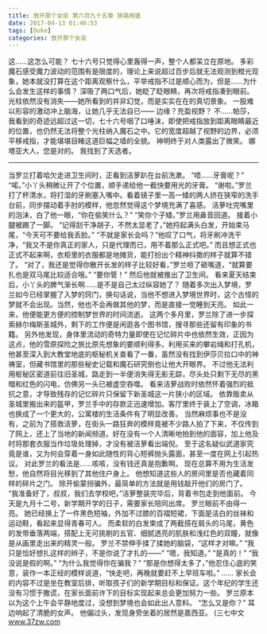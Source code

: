 ```yaml
---
title: 放开那个女巫 第六百九十五章 狭路相逢
date: 2017-04-13 01:46:53
tags: [Duke]
categories: 放开那个女巫
---
```


这……这怎么可能？
七十六号只觉得心里轰得一声，整个人都呆立在原地。
多彩魔石感受魔力波动的范围有是限度的，理论上来说超过百步后就无法观测到橙光现象，她本就没打算在这个距离观察什么，平举戒指不过是顺心而为，但是……为什么会发生这样的事情？
深吸了两口气后，她眨了眨眼睛，再次将戒指凑到眼前。
光柱依然没有消失——她所看到的并非幻觉，而是实实在在的真切景象。
一股难以形容的激动冲上脑海，让她几乎无法自已——
边缘？充盈视野？
不……帕莎，我看到的奇迹远超过这一切，七十六号咽了口唾沫，即使把戒指放到距离眼睛最近的位置，也仍然无法将整个光柱纳入魔石之中。它的宽度超越了视野的边界，必须平移戒指，才能堪堪目睹这道巨幅之墙的全貌。
神明终于对人类露出了微笑。
娜塔亚大人，您是对的。
我找到了天选者。
*******************
当罗兰打着哈欠走进卫生间时，正看到洁萝趴在台前洗漱。
“唔……牙膏呢？”
“喏。”小丫头稍微让开了个位置，顺手递给他一截快要用光的牙膏。
“谢啦。”罗兰打了杯清水，将打湿的牙刷塞入嘴中。看着镜子里一高一矮的两人挤在狭窄的洗手台前，同步摆动着手肘的模样，他忽然觉得这个梦境充满了喜感。
洁萝吐完嘴里的泡沫，白了他一眼，“你在偷笑什么？”
“笑你个子矮。”罗兰用鼻音回道。
接着小腿被踢了一脚。
“记得刮干净胡子，不然太显老了，”她捋起满头白发，开始束马尾，“今天可不要给我丢脸。”
“不就是家长会吗？”他叹了口气，将牙刷冲洗干净，“我又不是你真正的家人，只是代理而已，用不着那么正式吧。”
而且想正式也正式不起来啊，衣柜里的衣服都是地摊货，能打扮出个精神抖擞的样子就算不错了。
“对了，我还是觉得你散开长发的样子比较好看，”罗兰咂了砸嘴道，“就算要扎也是双马尾比较适合哦。”
“要你管！”
然后他就被推出了卫生间。
看来夏天结束后，小丫头的脾气渐长啊……是不是自己太过纵容她了？
随着多次出入梦境，罗兰如今已经掌握了入梦的窍门，换句话说，当他不想进入梦境世界时，这个古怪的梦就不会出现。当然，他也不会再做其他的梦，而是直接一觉睡到天亮。
如此一来，他便能更方便的控制梦世界的时间流逝。
这两个多月里，罗兰除了进一步探索赫尔梅斯圣城外，剩下的工作便是闲逛各个图书馆，搜寻那些还留有印象的书籍。
另外他发现，身体里流动的奇特力量即使在记忆碎片中也依然生效，正因为这点，他的雪原探险之旅比原先想象的要顺利得多。利用买来的攀岩绳和打孔机，他甚至深入到大教堂地底的枢秘机关查看了一番，虽然没有找到伊莎贝拉口中的神祷室，但藏书馆里的那些秘史记载和魔石研究倒也让他大开眼界。
不过他无法利用枢秘区密道前往旧圣城，路走到一半便消失得无影无踪，尽头处只剩下无尽的黑暗和红色的闪电，仿佛另一头已被虚空吞噬。
看来洁萝战败时依然怀着强烈的抵抗之意，才导致残存的记忆碎片只保留下新圣城这一片狭小的区域。
依靠贩卖从圣城里搬出来的盔甲，罗兰手中的存款正迅速增加。客厅里终于装上了空调，冰箱也换成了一个更大的，公寓楼的生活条件有了明显改善。
当然麻烦事也不是没有，之前为了搭救洁萝，在街头一路狂奔的模样竟被不少路人拍了下来，不仅传到了网上，还上了当地的新闻频道。好在没有一个人清晰地拍到他的面容，加上他及时将那套衣服当作垃圾处理掉，才没有被洁萝看出端倪。
至于这名疑似武道家究竟是谁，又为何会穿着一身如此随性的背心短裤抛头露面，甚至一度在网上引起热议。
对此罗兰的看法是……咳咳，没有钱还真是抱歉啊。
现在总算不用为生活发愁，他自然将目光移到了其他住户身上。
他想知道这些人的房间里是否也藏着同样的碎片之门。
除开偷蒙拐骗外，最简单的方法就是用钱敲开他们的房门了。
“我准备好了，叔叔，我们去学校吧，”洁萝整装完毕后，背着书包走到他面前。
今天是九月十二号，新学期开学的日子，需要家长陪同出席。
罗兰眼前不由得一亮。
她已经换上了一件黑色短袖，外加不过膝的百褶短裙，下面是洁白的丝袜和运动鞋，看起来显得青春可人。
而柔软的白发束成了两截搭在肩头的马尾，黄色的发带垂落两端，搭配上无可挑剔的五官、细腻透亮的肌肤和浅红色的双瞳，就像是从画里走出来的精灵一般。
罗兰不禁伸手揉了揉她的脑袋，“这样才对嘛。”
“我只是恰好想扎这样的辫子，不是你说了才扎的——”
“嗯，我知道。”
“是真的！”
“我没说是假的啊。”
“为什么我觉得你在骗我？”
“那是你想得太多了，”他忍住心底的笑意，装作一本正经的模样说道，“快走吧，再晚就要赶不上早班车啦。”
……
家长会的内容不过是坐在教室后排，听取孩子们的新学期目标和保证。这个年纪的学生还没有习惯于撒谎，在家长面前许下的目标实现起来总会更加努力一些。
罗兰原本以为这个上午会平静地度过，没想到梦境也会如此出人意料。
“怎么又是你？”
耳边响起了清脆的女声。
他偏过头，发现身旁坐着的居然是嘉西亚。
(三七中文 www.37zw.com
